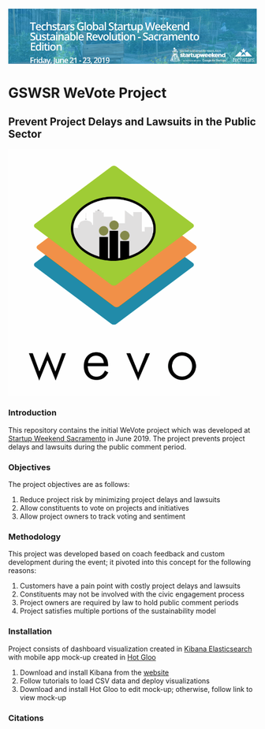 ![GSWSR](https://github.com/walteryu/wevote/blob/master/images/gswsr_logo.png)

# GSWSR WeVote Project

## Prevent Project Delays and Lawsuits in the Public Sector

![WV](https://github.com/walteryu/wevote/blob/master/images/wevo_logo.png)

### Introduction

This repository contains the initial WeVote project which was developed at [Startup Weekend Sacramento](http://communities.techstars.com/usa/sacramento/startup-weekend/14400) in June 2019. The project prevents project delays and lawsuits during the public comment period.

### Objectives

The project objectives are as follows:

1. Reduce project risk by minimizing project delays and lawsuits
2. Allow constituents to vote on projects and initiatives
3. Allow project owners to track voting and sentiment

### Methodology

This project was developed based on coach feedback and custom development during the event; it pivoted into this concept for the following reasons:

1. Customers have a pain point with costly project delays and lawsuits
2. Constituents may not be involved with the civic engagement process
3. Project owners are required by law to hold public comment periods
4. Project satisfies multiple portions of the sustainability model

### Installation

Project consists of dashboard visualization created in [Kibana Elasticsearch](https://www.elastic.co/products/kibana) with mobile app mock-up created in [Hot Gloo](https://www.hotgloo.com/)

1. Download and install Kibana from the [website](https://www.elastic.co/products/kibana)
2. Follow tutorials to load CSV data and deploy visualizations
3. Download and install Hot Gloo to edit mock-up; otherwise, follow link to view mock-up

### Citations
